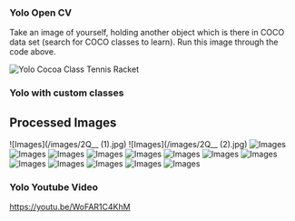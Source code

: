 ### Yolo Open CV 

Take an image of yourself, holding another object which is there in COCO data set (search for COCO classes to learn). 
Run this image through the code above. 

![Yolo Cocoa Class Tennis Racket](/images/Yolo_Output_TennisRacket.PNG)


### Yolo with custom classes
## Processed Images



![Images](/images/2Q__ (1).jpg)
![Images](/images/2Q__ (2).jpg)
![Images](/images/8c7a9c70.jpg)
![Images](/images/Boot.jpg)
![Images](/images/Hardhat.jpg)
![Images](/images/Hardhat2.jpg)
![Images](/images/image-066.png)
![Images](/images/image-174.png)
![Images](/images/image-350.png)
![Images](/images/image-361.png)
![Images](/images/image-401.png)
![Images](/images/image-535.png)
![Images](/images/image-546.png)
![Images](/images/Mask1.jpg)
![Images](/images/Vest.jpg)


### Yolo Youtube Video


https://youtu.be/WoFAR1C4KhM
